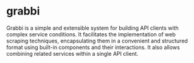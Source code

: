 # grabbi

Grabbi is a simple and extensible system for building API clients with complex service conditions. It facilitates the implementation of web scraping techniques, encapsulating them in a convenient and structured format using built-in components and their interactions. It also allows combining related services within a single API client.